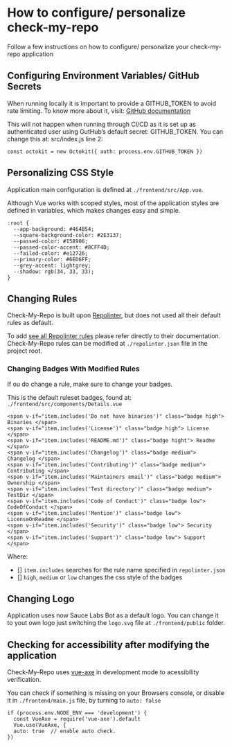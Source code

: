 # How to configure/ personalize check-my-repo

Follow a few instructions on how to configure/ personalize your check-my-repo application

## Configuring Environment Variables/ GitHub Secrets

When running locally it is important to provide a GITHUB_TOKEN to avoid rate limiting. To know more about it, visit:  [GitHub documentation](https://docs.github.com/en/rest/overview/resources-in-the-rest-api#:~:text=When%20using%20the%20built%2Din,to%2060%20requests%20per%20hour.)

This will not happen when running through CI/CD as it is set up as authenticated user using GutHub’s default secret: GITHUB_TOKEN. You can change this at: src/index.js line 2:

```
const octokit = new Octokit({ auth: process.env.GITHUB_TOKEN })
```

## Personalizing CSS Style

Application main configuration is defined at `./frontend/src/App.vue`.

Although Vue works with scoped styles, most of the application styles are defined in variables, which makes changes easy and simple.

```
:root {
  --app-background: #464B54;
  --square-background-color: #2E3137;
  --passed-color: #158906;
  --passed-color-accent: #8CFF4D;
  --failed-color: #e12726;
  --primary-color: #6ED6FF;
  --grey-accent: lightgrey;
  --shadow: rgb(34, 33, 33);
}
```

## Changing Rules

Check-My-Repo is built upon [Repolinter](https://todogroup.github.io/repolinter/), but does not used all their default rules as default.

To add [see all Repolinter rules](https://github.com/todogroup/repolinter/blob/master/rulesets/default.json) please refer directly to their documentation. Check-My-Repo rules can be modified at `./repolinter.json` file in the project root.

### Changing Badges With Modified Rules

If ou do change a rule, make sure to change your badges.

This is the default ruleset badges, found at: `./frontend/src/components/Details.vue`

```
<span v-if="item.includes('Do not have binaries')" class="badge high"> Binaries </span>
<span v-if="item.includes('License')" class="badge high"> License </span>
<span v-if="item.includes('README.md')" class="badge hight"> Readme </span>
<span v-if="item.includes('Changelog')" class="badge medium"> Changelog </span>
<span v-if="item.includes('Contributing')" class="badge medium"> Contributing </span>
<span v-if="item.includes('Maintainers email')" class="badge medium"> Ownership </span>
<span v-if="item.includes('Test directory')" class="badge medium"> TestDir </span>
<span v-if="item.includes('Code of Conduct')" class="badge low"> CodeOfConduct </span>
<span v-if="item.includes('Mention')" class="badge low"> LicenseOnReadme </span>
<span v-if="item.includes('Security')" class="badge low"> Security </span>
<span v-if="item.includes('Support')" class="badge low"> Support </span>
```
Where:
- [] `item.includes` searches for the rule name specified in `repolinter.json`
- [] `high`, `medium` or `low` changes the css style of the badges

## Changing Logo

Application uses now Sauce Labs Bot as a default logo. You can change it to yout own logo just switching the `logo.svg` file at `./frontend/public` folder.

## Checking for accessibility after modifying the application

Check-My-Repo uses [vue-axe](https://www.npmjs.com/package/vue-axe) in development mode to acessibility verification.

You can check if something is missing on your Browsers console, or disable it in `./frontend/main.js` file, by turning to `auto: false`

```
if (process.env.NODE_ENV === 'development') {
  const VueAxe = require('vue-axe').default
  Vue.use(VueAxe, {
  auto: true  // enable auto check.
})
```

